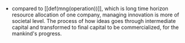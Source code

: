 - compared to [[def(mng(operation))]], which is long time horizon resource allocation of one company, managing innovation is more of societal level. The process of how ideas goes through intermediate capital and transformed to final capital to be commercialized, for the mankind's progress. 